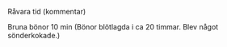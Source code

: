 Råvara		tid			(kommentar)  

Bruna bönor 10 min 		(Bönor blötlagda i ca 20 timmar. Blev något sönderkokade.)
